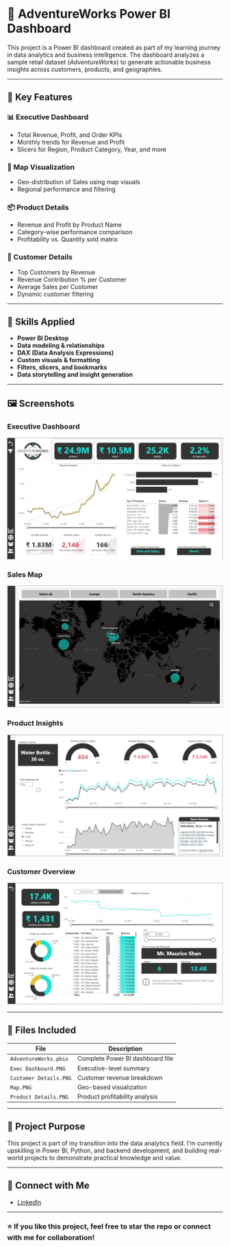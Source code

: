 # 🛒 AdventureWorks Power BI Dashboard

This project is a Power BI dashboard created as part of my learning journey in data analytics and business intelligence. The dashboard analyzes a sample retail dataset (*AdventureWorks*) to generate actionable business insights across customers, products, and geographies.

---

## 📌 Key Features

### 📊 Executive Dashboard
- Total Revenue, Profit, and Order KPIs
- Monthly trends for Revenue and Profit
- Slicers for Region, Product Category, Year, and more

### 📍 Map Visualization
- Geo-distribution of Sales using map visuals
- Regional performance and filtering

### 📦 Product Details
- Revenue and Profit by Product Name
- Category-wise performance comparison
- Profitability vs. Quantity sold matrix

### 👥 Customer Details
- Top Customers by Revenue
- Revenue Contribution % per Customer
- Average Sales per Customer
- Dynamic customer filtering

---

## 🧠 Skills Applied

- **Power BI Desktop**
- **Data modeling & relationships**
- **DAX (Data Analysis Expressions)**
- **Custom visuals & formatting**
- **Filters, slicers, and bookmarks**
- **Data storytelling and insight generation**

---

## 🖼️ Screenshots

### Executive Dashboard
![Executive Dashboard](Exec%20Dashboard.PNG)

### Sales Map
![Map](Map.PNG)

### Product Insights
![Product Details](Product%20Details.PNG)

### Customer Overview
![Customer Details](Customer%20Details.PNG)

---

## 📁 Files Included

| File | Description |
|------|-------------|
| `AdventureWorks.pbix` | Complete Power BI dashboard file |
| `Exec Dashboard.PNG` | Executive-level summary |
| `Customer Details.PNG` | Customer revenue breakdown |
| `Map.PNG` | Geo-based visualization |
| `Product Details.PNG` | Product profitability analysis |

---

## 🚀 Project Purpose

This project is part of my transition into the data analytics field. I'm currently upskilling in Power BI, Python, and backend development, and building real-world projects to demonstrate practical knowledge and value.

---

## 🔗 Connect with Me

- [LinkedIn]([https://www.linkedin.com](https://www.linkedin.com/in/vaibhav-vaibhav/))

---

### ⭐ If you like this project, feel free to star the repo or connect with me for collaboration!

